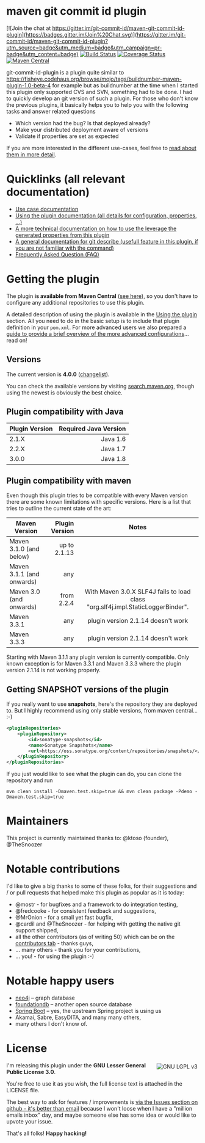 maven git commit id plugin
==================================

[![Join the chat at https://gitter.im/git-commit-id/maven-git-commit-id-plugin](https://badges.gitter.im/Join%20Chat.svg)](https://gitter.im/git-commit-id/maven-git-commit-id-plugin?utm_source=badge&utm_medium=badge&utm_campaign=pr-badge&utm_content=badge)
[![Build Status](https://secure.travis-ci.org/git-commit-id/maven-git-commit-id-plugin.svg?branch=master)](http://travis-ci.org/git-commit-id/maven-git-commit-id-plugin)
[![Coverage Status](https://coveralls.io/repos/github/git-commit-id/maven-git-commit-id-plugin/badge.svg?branch=master)](https://coveralls.io/github/git-commit-id/maven-git-commit-id-plugin?branch=master)
[![Maven Central](https://maven-badges.herokuapp.com/maven-central/pl.project13.maven/git-commit-id-plugin/badge.svg)](http://search.maven.org/#search|ga|1|pl.project13.maven)


git-commit-id-plugin is a plugin quite similar to https://fisheye.codehaus.org/browse/mojo/tags/buildnumber-maven-plugin-1.0-beta-4 for example but as buildnumber at the time when I started this plugin only supported CVS and SVN, something had to be done.
I had to quickly develop an git version of such a plugin. For those who don't know the previous plugins, it basically helps you to help you with the following tasks and answer related questions
* Which version had the bug? Is that deployed already?
* Make your distributed deployment aware of versions
* Validate if properties are set as expected

If you are more interested in the different use-cases, feel free to [read about them in more detail](maven/docs/use-cases.md).

Quicklinks (all relevant documentation)
==================
* [Use case documentation](maven/docs/use-cases.md)
* [Using the plugin documentation (all details for configuration, properties, ...)](maven/docs/using-the-plugin.md)
* [A more technical documentation  on how to use the leverage the generated properties from this plugin](maven/docs/using-the-plugin-in-more-depth.md)
* [A general documentation for git describe (usefull feature in this plugin, if you are not familiar with the command)](maven/docs/git-describe.md)
* [Frequently Asked Question (FAQ)](maven/docs/faq.md)

Getting the plugin
==================
The plugin **is available from Maven Central** (<a href="http://search.maven.org/#search%7Cga%7C1%7Cpl.project13">see here</a>), so you don't have to configure any additional repositories to use this plugin.

A detailed description of using the plugin is available in the [Using the plugin](maven/docs/using-the-plugin.md) section. All you need to do in the basic setup is to include that plugin definition in your `pom.xml`.
For more advanced users we also prepared a [guide to provide a brief overview of the more advanced configurations](maven/docs/using-the-plugin.md)<a>... read on!

Versions
--------
The current version is **4.0.0** ([changelist](https://github.com/git-commit-id/maven-git-commit-id-plugin/issues?q=milestone%3A4.0.0)).

You can check the available versions by visiting [search.maven.org](http://search.maven.org/#search%7Cgav%7C1%7Cg%3A%22pl.project13.maven%22%20AND%20a%3A%22git-commit-id-plugin%22), though using the newest is obviously the best choice.

Plugin compatibility with Java
-------------------------------
| Plugin Version  | Required Java Version |
| --------------- | ---------------------:|
| 2.1.X           | Java 1.6              |
| 2.2.X           | Java 1.7              |
| 3.0.0           | Java 1.8              |


Plugin compatibility with maven
-----------------------------
Even though this plugin tries to be compatible with every Maven version there are some known limitations with specific versions. Here is a list that tries to outline the current state of the art:

| Maven Version               | Plugin Version  | Notes                                                                           |
| --------------------------- | ---------------:|:-------------------------------------------------------------------------------:|
| Maven 3.1.0 (and below)     | up to 2.1.13    |                                                                                 |
| Maven 3.1.1 (and onwards)   |          any    |                                                                                 |
| Maven 3.0   (and onwards)   |   from 2.2.4    | With Maven 3.0.X SLF4J fails to load class "org.slf4j.impl.StaticLoggerBinder". |
| Maven 3.3.1                 |          any    | plugin version 2.1.14 doesn't work                                              |
| Maven 3.3.3                 |          any    | plugin version 2.1.14 doesn't work                                              |


Starting with Maven 3.1.1 any plugin version is currently compatible. Only known exception is for Maven 3.3.1 and Maven 3.3.3 where the plugin version 2.1.14 is not working properly.


Getting SNAPSHOT versions of the plugin
---------------------------------------
If you really want to use **snapshots**, here's the repository they are deployed to. 
But I highly recommend using only stable versions, from maven central... :-)

```xml
<pluginRepositories>
    <pluginRepository>
        <id>sonatype-snapshots</id>
        <name>Sonatype Snapshots</name>
        <url>https://oss.sonatype.org/content/repositories/snapshots/</url>
    </pluginRepository>
</pluginRepositories>
```

If you just would like to see what the plugin can do, you can clone the repository and run
```
mvn clean install -Dmaven.test.skip=true && mvn clean package -Pdemo -Dmaven.test.skip=true
```

Maintainers
===========
This project is currently maintained thanks to: @ktoso (founder), @TheSnoozer


Notable contributions
=====================
I'd like to give a big thanks to some of these folks, for their suggestions and / or pull requests that helped make this plugin as popular as it is today:

* @mostr - for bugfixes and a framework to do integration testing,
* @fredcooke - for consistent feedback and suggestions,
* @MrOnion - for a small yet fast bugfix,
* @cardil and @TheSnoozer - for helping with getting the native git support shipped,
* all the other contributors (as of writing 50) which can be on the [contributors tab](https://github.com/git-commit-id/maven-git-commit-id-plugin/graphs/contributors) - thanks guys,
* ... many others - thank you for your contributions,
* ... you! - for using the plugin :-)

Notable happy users
===================

* [neo4j](http://www.neo4j.org/) – graph database
* [foundationdb](http://foundationdb.com) – another open source database
* [Spring Boot](http://docs.spring.io/spring-boot/docs/current/reference/htmlsingle/#production-ready-git-commit-information) – yes, the upstream Spring project is using us
* Akamai, Sabre, EasyDITA, and many many others,
* many others I don't know of.

License
=======
<img style="float:right; padding:3px; " src="https://github.com/git-commit-id/maven-git-commit-id-plugin/raw/master/lgplv3-147x51.png" alt="GNU LGPL v3"/>

I'm releasing this plugin under the **GNU Lesser General Public License 3.0**.

You're free to use it as you wish, the full license text is attached in the LICENSE file.

The best way to ask for features / improvements is [via the Issues section on github - it's better than email](https://github.com/git-commit-id/maven-git-commit-id-plugin/issues) because I won't loose when I have a "million emails inbox" day,
and maybe someone else has some idea or would like to upvote your issue.

That's all folks! **Happy hacking!**

